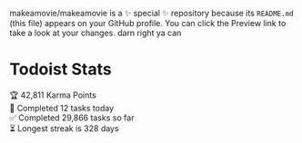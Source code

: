 makeamovie/makeamovie is a ✨ special ✨ repository because its `README.md` (this file) appears on your GitHub profile.
You can click the Preview link to take a look at your changes. darn right ya can

# Todoist Stats

<!-- TODO-IST:START -->
🏆  42,811 Karma Points           
🌸  Completed 12 tasks today           
✅  Completed 29,866 tasks so far           
⏳  Longest streak is 328 days
<!-- TODO-IST:END -->